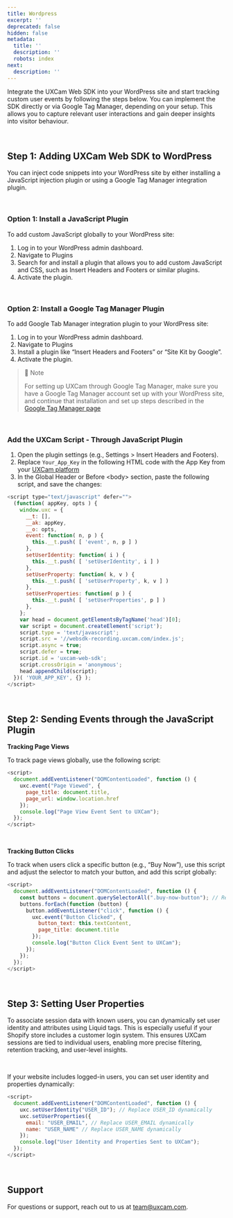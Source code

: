 ```yaml
---
title: Wordpress
excerpt: ''
deprecated: false
hidden: false
metadata:
  title: ''
  description: ''
  robots: index
next:
  description: ''
---
```

Integrate the UXCam Web SDK into your WordPress site and start tracking custom user events by following the steps below. You can implement the SDK directly or via Google Tag Manager, depending on your setup. This allows you to capture relevant user interactions and gain deeper insights into visitor behaviour.

<br />

## Step 1: Adding UXCam Web SDK to WordPress

You can inject code snippets into your WordPress site by either installing a JavaScript injection plugin or using a Google Tag Manager integration plugin.

<br />

### Option 1: Install a JavaScript Plugin

To add custom JavaScript globally to your WordPress site:

1. Log in to your WordPress admin dashboard.
2. Navigate to Plugins
3. Search for and install a plugin that allows you to add custom JavaScript and CSS, such as Insert Headers and Footers or similar plugins.
4. Activate the plugin.

<br />

### Option 2: Install a Google Tag Manager Plugin

To add Google Tab Manager integration plugin to your WordPress site:

1. Log in to your WordPress admin dashboard.
2. Navigate to Plugins
3. Install a plugin like “Insert Headers and Footers” or “Site Kit by Google”.
4. Activate the plugin.

> 📘 Note
>
> For setting up UXCam through Google Tag Manager, make sure you have a Google Tag Manager account set up with your WordPress site, and continue that installation and set up steps described in the [Google Tag Manager page](https://developer.uxcam.com/v2.0-draft/update/docs/google-tag-manager)

<br />

### Add the UXCam Script - Through JavaScript Plugin

1. Open the plugin settings (e.g., Settings > Insert Headers and Footers).
2. Replace `Your_App_Key` in the following HTML code with the App Key from your [UXCam platform](https://app.uxcam.com/integration)
3. In the Global Header or Before \<body> section, paste the following script, and save the changes:

```javascript
<script type="text/javascript" defer="">
  (function( appKey, opts ) {
    window.uxc = {
      __t: [],
      __ak: appKey,
      __o: opts,
      event: function( n, p ) {
        this.__t.push( [ 'event', n, p ] )
      },
      setUserIdentity: function( i ) {
        this.__t.push( [ 'setUserIdentity', i ] )
      },
      setUserProperty: function( k, v ) {
        this.__t.push( [ 'setUserProperty', k, v ] )
      },
      setUserProperties: function( p ) {
        this.__t.push( [ 'setUserProperties', p ] )
      },
    };
    var head = document.getElementsByTagName('head')[0];
    var script = document.createElement('script');
    script.type = 'text/javascript';
    script.src = '//websdk-recording.uxcam.com/index.js';
    script.async = true;
    script.defer = true;
    script.id = 'uxcam-web-sdk';
    script.crossOrigin = 'anonymous';
    head.appendChild(script);
  })( 'YOUR_APP_KEY', {} );
</script>
```

<br />

## Step 2: Sending Events through the JavaScript Plugin

**Tracking Page Views**

To track page views globally, use the following script:

```javascript
<script>
  document.addEventListener("DOMContentLoaded", function () {
    uxc.event("Page Viewed", {
      page_title: document.title,
      page_url: window.location.href
    });
    console.log("Page View Event Sent to UXCam");
  });
</script>
```

<br />

**Tracking Button Clicks**

To track when users click a specific button (e.g., “Buy Now”), use this script and adjust the selector to match your button, and add this script globally:

```javascript
<script>
  document.addEventListener("DOMContentLoaded", function () {
    const buttons = document.querySelectorAll(".buy-now-button"); // Replace with your button's actual class or ID
    buttons.forEach(function (button) {
      button.addEventListener("click", function () {
        uxc.event("Button Clicked", {
          button_text: this.textContent,
          page_title: document.title
        });
        console.log("Button Click Event Sent to UXCam");
      });
    });
  });
</script>
```

<br />

## Step 3: Setting User Properties

To associate session data with known users, you can dynamically set user identity and attributes using Liquid tags. This is especially useful if your Shopify store includes a customer login system. This ensures UXCam sessions are tied to individual users, enabling more precise filtering, retention tracking, and user-level insights.

<br />

If your website includes logged-in users, you can set user identity and properties dynamically:

```javascript
<script>
  document.addEventListener("DOMContentLoaded", function () {
    uxc.setUserIdentity("USER_ID"); // Replace USER_ID dynamically 
    uxc.setUserProperties({
      email: "USER_EMAIL", // Replace USER_EMAIL dynamically
      name: "USER_NAME" // Replace USER_NAME dynamically
    });
    console.log("User Identity and Properties Sent to UXCam");
  });
</script>
```

<br />

## Support

For questions or support, reach out to us at [team@uxcam.com](mailto:team@uxcam.com).